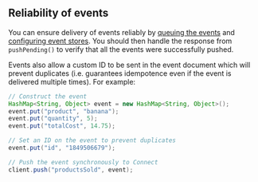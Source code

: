 ## Reliability of events

You can ensure delivery of events reliably by [queuing the events](#queuing-events) and [configuring event stores](#configuring-event-stores).
You should then handle the response from `pushPending()` to verify that all the events were successfully pushed.

Events also allow a custom ID to be sent in the event document which will prevent duplicates (i.e. guarantees idempotence even if the event is
delivered multiple times). For example:

```java
// Construct the event
HashMap<String, Object> event = new HashMap<String, Object>();
event.put("product", "banana");
event.put("quantity", 5);
event.put("totalCost", 14.75);

// Set an ID on the event to prevent duplicates
event.put("id", "1849506679");

// Push the event synchronously to Connect
client.push("productsSold", event);
```
